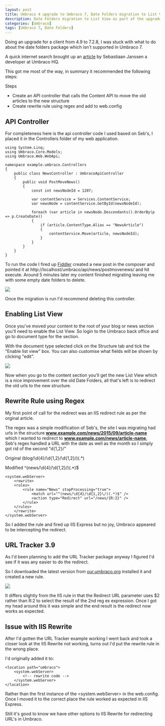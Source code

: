 ```yaml
---
layout: post
title: Umbraco 4 upgrade to Umbraco 7, Date Folders migration to List View
description: Date Folders migration to List View as part of the upgrade to Umbraco 7.
categories: [Umbraco]
tags: [Umbraco 7, Date Folders]
---
```

Doing an upgrade for a client from 4.9 to 7.2.8, I was stuck with what to do about the date folders package which isn't supported in Umbraco 7.

A quick internet search brought up an [article](https://cultiv.nl/blog/moving-from-datefolders-to-umbracos-new-listview/) by Sebastiaan Janssen a developer at Umbraco HQ. 

This got me most of the way, in summary it recommended the following steps:

Steps
- Create an API controller that calls the Content API to move the old articles to the new structure
- Create rewrite rule using regex and add to web.config

API Controller
--------------

For completeness here is the api controller code I used based on Seb's, I placed it in the Controllers folder of my web application.
    
    using System.Linq;
    using Umbraco.Core.Models;
    using Umbraco.Web.WebApi;

    namespace example.umbraco.Controllers
    {
        public class NewsController : UmbracoApiController
        {
            public void PostMoveNews()
            {
                const int newsNodeId = 1207;

                var contentService = Services.ContentService;
                var newsNode = contentService.GetById(newsNodeId);

                foreach (var article in newsNode.Descendants().OrderBy(p => p.CreateDate))
                {
                    if (article.ContentType.Alias == "NewsArticle")
                    {
                        contentService.Move(article, newsNodeId);
                    }
                }
            }
        }
    }

To run the code I fired up [Fiddler](http://www.telerik.com/fiddler) created a new post in the composer and pointed it at http://localhost/umbraco/api/news/postmovenews/ and hit execute. Around 5 minutes later my content finished migrating leaving me with some empty date folders to delete.

![][1]

Once the migration is run I'd recommend deleting this controller.

Enabling List View
------------------

Once you've moved your content to the root of your blog or news section you'll need to enable the List View. So login to the Umbraco back office and go to document type for the section.

With the document type selected click on the Structure tab and tick the "Enable list view" box. You can also customise what fields will be shown by clicking "edit".

![][2]

Now when you go to the content section you'll get the new List View which is a nice improvement over the old Date Folders, all that's left is to redirect the old urls to the new structure.


Rewrite Rule using Regex
-------------------------

My first point of call for the redirect was an IIS redirect rule as per the orginal article.

The regex was a simple modification of Seb's, the site I was migrating had urls in the structure **www.example.com/news/2015/09/article-name** which I wanted to redirect to **www.example.com/news/article-name**, Seb's regex handled a URL with the date as well as the month so I simply got rid of the second "d{1,2}\/"

Original
    (blog/\d{4}/\d{1,2}/\d{1,2}\/)(.*)

Modified
    ^(news/\d{4}/\d{1,2}\/)(.*)$

    <system.webServer>
        <rewrite>
        <rules>
            <rule name="News" stopProcessing="true">
                <match url="^(news/\d{4}/\d{1,2}\/)(.*)$" />
                <action type="Redirect" url="/news/{R:2}" />
            </rule>
        </rules>
        </rewrite>
    </system.webServer>

So I added the rule and fired up IIS Express but no joy, Umbraco appeared to be intercepting the redirect. 

URL Tracker 3.9
---------------

As I'd been planning to add the URL Tracker package anyway I figured I'd see if it was any easier to do the redirect.

So I downloaded the latest version from [our.umbraco.org](https://our.umbraco.org/projects/developer-tools/301-url-tracker) installed it and created a new rule.

![][3]

It differs slightly from the IIS rule in that the Redirect URL parameter uses $2 rather than R:2 to select the result of the 2nd reg ex expression. Once I got my head around this it was simple and the end result is the redirect now works as expected.

Issue with IIS Rewrite
----------------------

After I'd gotten the URL Tracker example working I went back and took a closer look at the IIS Rewrite not working, turns out I'd put the rewrite rule in the wrong place. 

I'd originally added it to:

    <location path="umbraco">
        <system.webServer>      
            <!-- rewrite code -->
        </system.webServer>
    </location>

Rather than the first instance of the <system.webServer> in the web.config. Once I moved it to the correct place the rule worked as expected in IIS Express.

Still it's good to know we have other options to IIS Rewrite for redirecting URL's in Umbraco.

  [1]: /assets/img/fiddler-api-call.PNG
  [2]: /assets/img/umbraco-enable-list-view.PNG
  [3]: /assets/img/umbraco-url-tracker-redirect-rule.PNG
